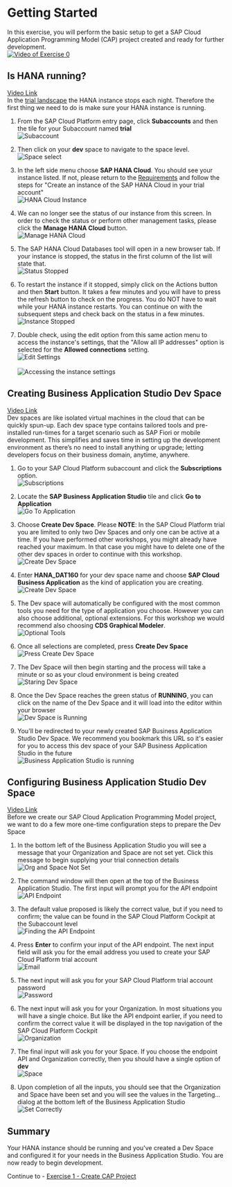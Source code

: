 # Getting Started

In this exercise, you will perform the basic setup to get a SAP Cloud Application Programming Model (CAP) project created and ready for further development.</br>
[![Video of Exercise 0](http://img.youtube.com/vi/8rT-PEUg8Uw/0.jpg)](http://www.youtube.com/watch?v=8rT-PEUg8Uw "Video of SAP TechEd 2020 DAT160: Exercise 0 - Getting Started")

## Is HANA running?

[Video Link](https://www.youtube.com/watch?v=8rT-PEUg8Uw&t=20s)</br>
In the [trial landscape](https://account.hanatrial.ondemand.com/) the HANA instance stops each night. Therefore the first thing we need to do is make sure your HANA instance is running.

1. From the SAP Cloud Platform entry page, click **Subaccounts** and then the tile for your Subaccount named **trial**
</br>![Subaccount](/exercises/ex0/images/subaccount.png)

1. Then click on your **dev** space to navigate to the space level. </br>![Space select](/exercises/ex0/images/space_select.png)

2. In the left side menu choose **SAP HANA Cloud**. You should see your instance listed. If not, please return to the [Requirements](../../README.md#Requirements) and follow the steps for "Create an instance of the SAP HANA Cloud in your trial account"</br>![HANA Cloud Instance](images/3_2.png)

3. We can no longer see the status of our instance from this screen. In order to check the status or perform other management tasks, please click the **Manage HANA Cloud** button.<br>![Manage HANA Cloud](images/manage_hana_cloud.png)
   
4. The SAP HANA Cloud Databases tool will open in a new browser tab. If your instance is stopped, the status in the first column of the list will state that.</br>![Status Stopped](images/status_stopped.png)

5. To restart the instance if it stopped, simply click on the Actions button and then  **Start** button. It takes a few minutes and you will have to press the refresh button to check on the progress. You do NOT have to wait while your HANA instance restarts. You can continue on with the subsequent steps and check back on the status in a few minutes.</br>![Instance Stopped](images/start_me.png)

6. Double check, using the edit option from this same action menu to access the instance's settings, that the "Allow all IP addresses" option is selected for the **Allowed connections** setting.</br>![Edit Settings](images/settings_edit.png)</br></br>![Accessing the instance settings](images/advanced_settings.png)

## Creating Business Application Studio Dev Space

[Video Link](https://www.youtube.com/watch?v=8rT-PEUg8Uw&t=297s)</br>
Dev spaces are like isolated virtual machines in the cloud that can be quickly spun-up. Each dev space type contains tailored tools and pre-installed run-times for a target scenario such as SAP Fiori or mobile development. This simplifies and saves time in setting up the development environment as there’s no need to install anything or upgrade; letting developers focus on their business domain, anytime, anywhere.

1. Go to your SAP Cloud Platform subaccount and click the **Subscriptions** option.</br>![Subscriptions](images/01-01%20SCP%20Subscriptions_.jpg)

2. Locate the **SAP Business Application Studio** tile and click **Go to Application**</br>![Go To Application](images/go_to_application.png)

3. Choose **Create Dev Space**. Please **NOTE**: In the SAP Cloud Platform trial you are limited to only two Dev Spaces and only one can be active at a time. If you have performed other workshops, you might already have reached your maximum. In that case you might have to delete one of the other dev spaces in order to continue with this workshop. </br>![Create Dev Space](images/AppStudio%20Dev%20Space%20Manager_.jpg)

4. Enter **HANA_DAT160** for your dev space name and choose **SAP Cloud Business Application** as the kind of application you are creating.</br>![Create Dev Space](images/create_dev_space.png)

5. The Dev space will automatically be configured with the most common tools you need for the type of application you choose. However you can also choose additional, optional extensions.  For this workshop we would recommend also choosing **CDS Graphical Modeler**.</br>![Optional Tools](images/optional_tools.png)

6. Once all selections are completed, press **Create Dev Space**</br>![Press Create Dev Space](images/press_create_dev_space.png)

7. The Dev Space will then begin starting and the process will take a minute or so as your cloud environment is being created</br>![Staring Dev Space](images/dev_space_starting.png)

8. Once the Dev Space reaches the green status of **RUNNING**, you can click on the name of the Dev Space and it will load into the editor within your browser</br>![Dev Space is Running](images/dev_space_running.png)

9. You'll be redirected to your newly created SAP Business Application Studio Dev Space. We recommend you bookmark this URL so it's easier for you to access this dev space of your SAP Business Application Studio in the future </br>![Business Application Studio is running](images/fully_running.png)

## Configuring Business Application Studio Dev Space

[Video Link](https://www.youtube.com/watch?v=8rT-PEUg8Uw&t=526s)</br>
Before we create our SAP Cloud Application Programming Model project, we want to do a few more one-time configuration steps to prepare the Dev Space

1. In the bottom left of the Business Application Studio you will see a message that your Organization and Space are not set yet. Click this message to begin supplying your trial connection details</br>![Org and Space Not Set](images/cf_not_set.png)

2. The command window will then open at the top of the Business Application Studio. The first input will prompt you for the API endpoint</br>![API Endpoint](images/api_endpoint.png)

3. The default value proposed is likely the correct value, but if you need to confirm; the value can be found in the SAP Cloud Platform Cockpit at the Subaccount level </br>![Finding the API Endpoint](images/api_endpoint_from_subaccount.png)

4. Press **Enter** to confirm your input of the API endpoint. The next input field will ask you for the email address you used to create your SAP Cloud Platform trial account </br>![Email](images/email.png)

5. The next input will ask you for your SAP Cloud Platform trial account password </br>![Password](images/password.png)

6. The next input will ask you for your Organization. In most situations you will have a single choice. But like the API endpoint earlier, if you need to confirm the correct value it will be displayed in the top navigation of the SAP Cloud Platform Cockpit </br>![Organization](images/organization.png)

7. The final input will ask you for your Space. If you choose the endpoint API and Organization correctly, then you should have a single option of **dev** </br>![Space](images/space.png)

8. Upon completion of all the inputs, you should see that the Organization and Space have been set and you will see the values in the Targeting... dialog at the bottom left of the Business Application Studio </br>![Set Correctly](images/org_space_set_correctly.png)

## Summary

Your HANA instance should be running and you've created a Dev Space and configured it for your needs in the Business Application Studio. You are now ready to begin development.

Continue to - [Exercise 1 - Create CAP Project](../ex1/README.md)
